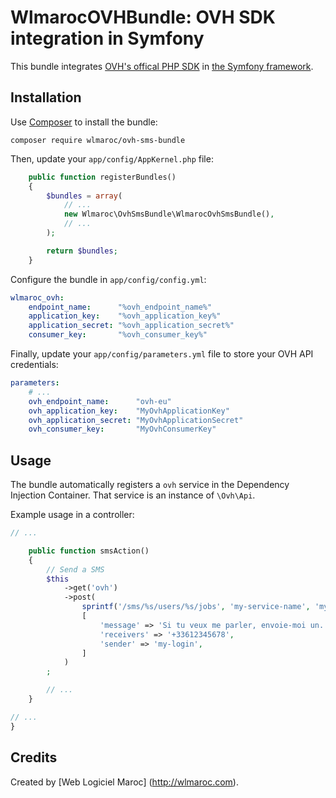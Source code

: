 # WlmarocOVHBundle: OVH SDK integration in Symfony

This bundle integrates [OVH's offical PHP SDK](https://github.com/ovh/php-ovh) in [the Symfony framework](http://symfony.com).

## Installation

Use [Composer](http://getcomposer.org) to install the bundle:

`composer require wlmaroc/ovh-sms-bundle`

Then, update your `app/config/AppKernel.php` file:

```php
    public function registerBundles()
    {
        $bundles = array(
            // ...
            new Wlmaroc\OvhSmsBundle\WlmarocOvhSmsBundle(),
            // ...
        );

        return $bundles;
    }
```

Configure the bundle in `app/config/config.yml`:

```yaml
wlmaroc_ovh:
    endpoint_name:      "%ovh_endpoint_name%"
    application_key:    "%ovh_application_key%"
    application_secret: "%ovh_application_secret%"
    consumer_key:       "%ovh_consumer_key%"
```

Finally, update your `app/config/parameters.yml` file to store your OVH API credentials:

```yaml
parameters:
    # ...
    ovh_endpoint_name:      "ovh-eu"
    ovh_application_key:    "MyOvhApplicationKey"
    ovh_application_secret: "MyOvhApplicationSecret"
    ovh_consumer_key:       "MyOvhConsumerKey"
```

## Usage

The bundle automatically registers a `ovh` service in the Dependency Injection Container. That service is
an instance of `\Ovh\Api`.

Example usage in a controller:

```php
// ...

    public function smsAction()
    {
        // Send a SMS
        $this
            ->get('ovh')
            ->post(
                sprintf('/sms/%s/users/%s/jobs', 'my-service-name', 'my-login'),
                [
                    'message' => 'Si tu veux me parler, envoie-moi un... fax !',
                    'receivers' => '+33612345678',
                    'sender' => 'my-login',
                ]
            )
        ;

        // ...
    }

// ...
}
```

## Credits

Created by [Web Logiciel Maroc] (http://wlmaroc.com).
